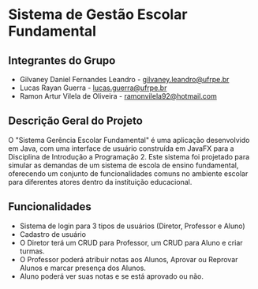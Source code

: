 # Sistema de Gestão Escolar Fundamental

## Integrantes do Grupo
* Gilvaney Daniel Fernandes Leandro - gilvaney.leandro@ufrpe.br
* Lucas Rayan Guerra - lucas.guerra@ufrpe.br
* Ramon Artur Vilela de Oliveira - ramonvilela92@hotmail.com


## Descrição Geral do Projeto
O "Sistema Gerência Escolar Fundamental" é uma aplicação desenvolvido em Java, com uma interface de usuário construída em JavaFX para a Disciplina de Introdução a Programação 2. Este sistema foi projetado para simular as demandas de um sistema de escola de ensino fundamental, oferecendo um conjunto de funcionalidades comuns no ambiente escolar para diferentes atores dentro da instituição educacional.

## Funcionalidades
* Sistema de login para 3 tipos de usuários (Diretor, Professor e Aluno)
* Cadastro de usuário
* O Diretor terá um CRUD para Professor, um CRUD para Aluno e criar turmas.
* O Professor poderá atribuir notas aos Alunos, Aprovar ou Reprovar Alunos e marcar presença dos Alunos.
* Aluno poderá ver suas notas e se está aprovado ou não.
